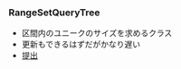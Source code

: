 ### RangeSetQueryTree
- 区間内のユニークのサイズを求めるクラス
- 更新もできるはずだがかなり遅い
- [提出](https://atcoder.jp/contests/abc157/submissions/42226836)
